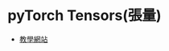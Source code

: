 # pyTorch Tensors(張量)
- [教學網站](https://pytorch.org/tutorials/beginner/introyt/tensors_deeper_tutorial.html)

